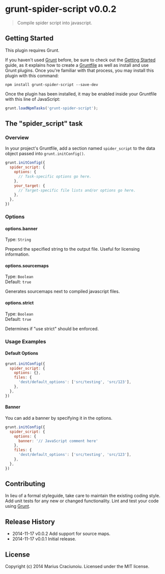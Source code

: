 # grunt-spider-script v0.0.2

> Compile spider script into javascript.

## Getting Started
This plugin requires Grunt.

If you haven't used [Grunt](http://gruntjs.com/) before, be sure to check out the [Getting Started](http://gruntjs.com/getting-started) guide, as it explains how to create a [Gruntfile](http://gruntjs.com/sample-gruntfile) as well as install and use Grunt plugins. Once you're familiar with that process, you may install this plugin with this command:

```shell
npm install grunt-spider-script --save-dev
```

Once the plugin has been installed, it may be enabled inside your Gruntfile with this line of JavaScript:

```js
grunt.loadNpmTasks('grunt-spider-script');
```

## The "spider_script" task

### Overview
In your project's Gruntfile, add a section named `spider_script` to the data object passed into `grunt.initConfig()`.

```js
grunt.initConfig({
  spider_script: {
    options: {
      // Task-specific options go here.
    },
    your_target: {
      // Target-specific file lists and/or options go here.
    },
  },
})
```

### Options

#### options.banner
Type: `String`  

Prepend the specified string to the output file. Useful for licensing information.

#### options.sourcemaps
Type: `Boolean`  
Default: `true`    

Generates sourcemaps next to compiled javascript files.

#### options.strict
Type: `Boolean`  
Default: `true`    

Determines if "use strict" should be enforced.

### Usage Examples

#### Default Options

```js
grunt.initConfig({
  spider_script: {
    options: {},
    files: {
      'dest/default_options': ['src/testing', 'src/123'],
    },
  },
})
```

#### Banner
You can add a banner by specifying it in the options.

```js
grunt.initConfig({
  spider_script: {
    options: {
      banner: '// JavaScript comment here'
    },
    files: {
      'dest/default_options': ['src/testing', 'src/123'],
    },
  },
})
```

## Contributing
In lieu of a formal styleguide, take care to maintain the existing coding style. Add unit tests for any new or changed functionality. Lint and test your code using [Grunt](http://gruntjs.com/).

## Release History

 * 2014-11-17   v0.0.2   Add support for source maps.  
 * 2014-11-17   v0.0.1   Initial release.  

## License
Copyright (c) 2014 Marius Craciunoiu. Licensed under the MIT license.
